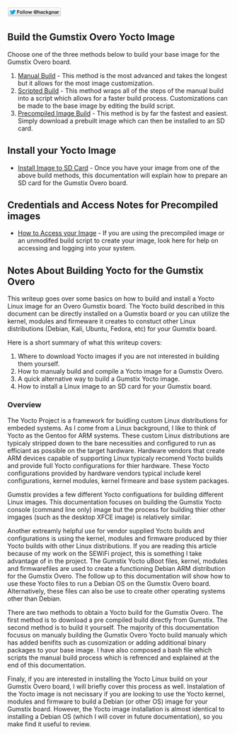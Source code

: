 [![Follow Hackgnar](../static/twitter_hackgnar.png)](https://twitter.com/hackgnar)

## Build the Gumstix Overo Yocto Image
Choose one of the three methods below to build your base image for the Gumstix Overo board.

1. [Manual Build](build_manually.md) - This method is the most advanced and takes the longest but it allows for the most image customization.
2. [Scripted Build](build_scripted.md) - This method wraps all of the steps of the manual build into a script which allows for a faster build process.  Customizations can be made to the base image by editing the build script.
3. [Precompiled Image Build](build_precompiled_image.md) - This method is by far the fastest and easiest.  Simply download a prebuilt image which can then be installed to an SD card.

## Install your Yocto Image
* [Install Image to SD Card](install_image.md) - Once you have your image from one of the above build methods, this documentation will explain how to prepare an SD card for the Gumstix Overo board.

## Credentials and Access Notes for Precompiled images
* [How to Access your Image](image_access_and_credentials.md) - If you are using the precompiled image or an unmodifed build script to create your image, look here for help on accessing and logging into your system.

## Notes About Building Yocto for the Gumstix Overo

This writeup goes over some basics on how to build and install a Yocto Linux image for an Overo Gumstix board.  The Yocto build described in this document can be directly installed on a Gumstix board or you can utilize the kernel, modules and firmeware it creates to constuct other Linux distributions (Debian, Kali, Ubuntu, Fedora, etc) for your Gumstix board.

Here is a short summary of what this writeup covers:

1.  Where to download Yocto images if you are not interested in building them yourself.
2.  How to manualy build and compile a Yocto image for a Gumstix Overo.
3.  A quick alternative way to build a Gumstix Yocto image.
4.  How to install a Linux image to an SD card for your Gumstix board.


### Overview
The Yocto Project is a framework for buidling custom Linux distributions for embeded systems.  As I come from a Linux background, I like to think of Yocto as the Gentoo for ARM systems.  These custom Linux distributions are typicaly stripped down to the bare necessities and configured to run as efficiant as possible on the target hardware.  Hardware vendors that create ARM devices capable of supporting Linux typicaly recomend Yocto builds and provide full Yocto configurations for thier hardware.  These Yocto configurations provided by hardware vendors typical include kerel configurations, kernel modules, kernel firmeare and base system packages.

Gumstix provides a few different Yocto configuations for building different Linux images.  This documentation focuses on building the Gumstix Yocto console (command line only) image but the process for building thier other imgages (such as the desktop XFCE image) is relatively similar.

 Another extreamly helpful use for vendor supplied Yocto builds and configurations is using the kernel, modules and firmware produced by thier Yocto builds with other Linux distributions.  If you are reading this article because of my work on the SEWiFi project, this is something I take advantage of in the project.  The Gumstix Yocto uBoot files, kernel, modules and firmwarefiles are used to create a functioning Debian ARM distribution for the Gumstix Overo.  The follow up to this documentation will show how to use these Yocto files to run a Debian OS on the Gumstix Overo board.  Alternatively, these files can also be use to create other operating systems other than Debian. 

 There are two methods to obtain a Yocto build for the Gumstix Overo.  The first method is to download a pre compiled build directly from Gumstix.  The second method is to build it yourself.  The majority of this documentation focusus on manualy building the Gumstix Overo Yocto build manualy which has added benifits such as cusomization or adding additional binary packages to your base image.  I have also composed a bash file which scripts the manual build process which is refrenced and explained at the end of this documentation.

 Finaly, if you are interested in installing the Yocto Linux build on your Gumstix Overo board, I will briefly cover this process as well.  Instalation of the Yocto image is not necissary if you are looking to use the Yocto kernel, modules and firmware to build a Debian (or other OS) image for your Gumstix board.  However, the Yocto image installation is almost identical to installing a Debian OS (which I will cover in future documentation), so you make find it useful to review. 



